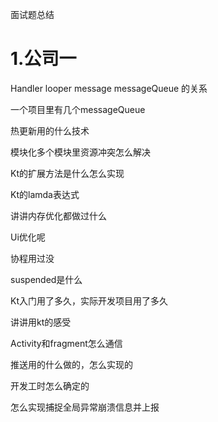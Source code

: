 面试题总结

# 1.公司一

Handler looper message  messageQueue  的关系

一个项目里有几个messageQueue

热更新用的什么技术

模块化多个模块里资源冲突怎么解决

Kt的扩展方法是什么怎么实现

Kt的lamda表达式

讲讲内存优化都做过什么

Ui优化呢

协程用过没

suspended是什么

Kt入门用了多久，实际开发项目用了多久

讲讲用kt的感受

Activity和fragment怎么通信

推送用的什么做的，怎么实现的

开发工时怎么确定的

怎么实现捕捉全局异常崩溃信息并上报